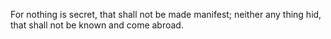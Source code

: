 For nothing is secret, that shall not be made manifest; neither any thing hid, that shall not be known and come abroad.
